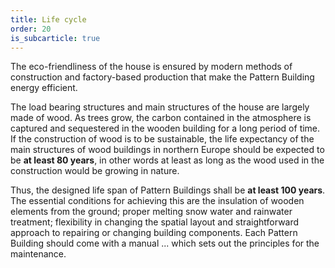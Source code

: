 ```yaml
---
title: Life cycle
order: 20
is_subcarticle: true
---
```

The eco-friendliness of the house is ensured by modern methods of construction and factory-based production that make the Pattern Building energy efficient. 

The load bearing structures and main structures of the house are largely made of wood. As trees grow, the carbon contained in the atmosphere is captured and sequestered in the wooden building for a long period of time. If the construction of wood is to be sustainable, the life expectancy of the main structures of wood buildings in northern Europe should be expected to be **at least 80 years**, in other words at least as long as the wood used in the construction would be growing in nature.

Thus, the designed life span of Pattern Buildings shall be **at least 100 years**. The essential conditions for achieving this are the insulation of wooden elements from the ground; proper melting snow water and rainwater treatment; flexibility in changing the spatial layout and straightforward approach to repairing or changing building components. Each Pattern Building should come with a manual ... which sets out the principles for the maintenance.